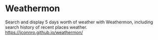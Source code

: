 # Weathermon
Search and display 5 days worth of weather with Weathermon, including search history of recent places weather.
https://jconnro.github.io/weathermon/
